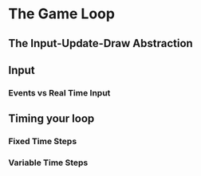 The Game Loop
==============

The Input-Update-Draw Abstraction
-----------------------------------

Input
-----

### Events vs Real Time Input

Timing your loop
----------------

### Fixed Time Steps


### Variable Time Steps
